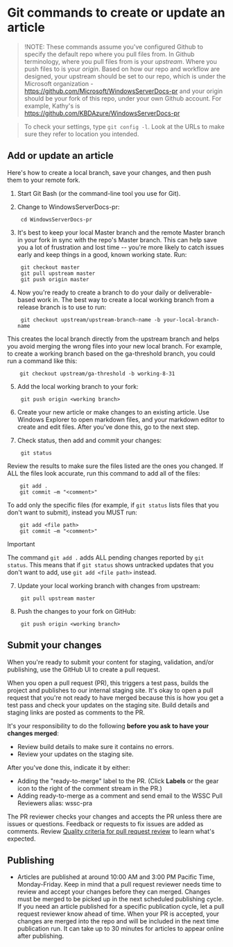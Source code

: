 <properties pageTitle="Git commands for creating a new article or updating an existing article" description="Steps to create and update an article in WindowsServerDocs-pr." metaKeywords="" services="" solutions="" documentationCenter="" authors="Kathy Davies" videoId="" scriptId="" manager="dongill" />

<tags ms.service="contributor-guide" ms.devlang="" ms.topic="article" ms.tgt_pltfrm="" ms.workload="" ms.date="08/24/16" ms.author="kathydav" />

# Git commands to create or update an article

>!NOTE: These commands assume you've configured Github to specify the default repo where you pull files from. In Github terminology, where you pull files from is your *upstream*. Where you push files to is your *origin*. Based on how our repo and workflow are designed, your upstream should be set to our repo, which is under the Microsoft organization - https://github.com/Microsoft/WindowsServerDocs-pr and your origin should be your fork of this repo, under your own Github account. For example, Kathy's is https://github.com/KBDAzure/WindowsServerDocs-pr 

>To check your settings, type ```git config -l```. Look at the URLs to make sure they refer to location you intended.

## Add or update an article

Here's how to create a local branch, save your changes, and then push them to your remote fork.

1. Start Git Bash (or the command-line tool you use for Git).

2. Change to WindowsServerDocs-pr:

        cd WindowsServerDocs-pr

3. It's best to keep your local Master branch and the remote Master branch in your fork in sync with the repo's Master branch. This can help save you a lot of frustration and lost time -- you're more likely to catch issues early and keep things in a good, known working state. Run:

        git checkout master
        git pull upstream master
        git push origin master

4. Now you're ready to create a branch to do your daily or deliverable-based work in. The best way to create a local working branch from a release branch is to use to run:

        git checkout upstream/upstream-branch-name -b your-local-branch-name

  This creates the local branch directly from the upstream branch and helps you avoid merging the wrong files into your new local branch. For example, to create a working branch based on the ga-threshold branch, you could run a command like this:
      
        git checkout upstream/ga-threshold -b working-8-31  

5. Add the local working branch to your fork:

        git push origin <working branch>

6. Create your new article or make changes to an existing article. Use Windows Explorer to open markdown files, and your markdown editor to create and edit files. After you've done this, go to the next step.

7. Check status, then add and commit your changes:

        git status

  Review the results to make sure the files listed are the ones you changed. If ALL the files look accurate, run this command to add all of the files:

        git add .
        git commit –m "<comment>"

  To add only the specific files (for example, if ```git status``` lists files that you don't want to submit), instead you MUST run:

        git add <file path>
        git commit –m "<comment>"

>[!IMPORTANT]
>The command ```git add .``` adds ALL pending changes reported by ```git status```. This means that if ```git status``` shows untracked updates that you don't want to add, use ```git add <file path>``` instead.  

7. Update your local working branch with changes from upstream:

        git pull upstream master

8. Push the changes to your fork on GitHub:

        git push origin <working branch>

## Submit your changes

When you're ready to submit your content for staging, validation, and/or publishing, use the GitHub UI to create a pull request. 

When you open a pull request (PR), this triggers a test pass, builds the project and publishes to our internal staging site. It's okay to open a pull request that you're not ready to have merged because this is how you get a test pass and check your updates on the staging site. Build details and staging links are posted as comments to the PR. 

It's your responsibility to do the following **before you ask to have your changes merged**:
  - Review build details to make sure it contains no errors. 
  - Review your updates on the staging site.

After you've done this, indicate it by either:
- Adding the "ready-to-merge" label to the PR. \(Click **Labels** or the gear icon to the right of the comment stream in the PR.)
- Adding ready-to-merge as a comment and send email to the WSSC Pull Reviewers alias: wssc-pra

The PR reviewer checks your changes and accepts the PR unless there are issues or questions. Feedback or requests to fix issues are added as comments. Review [Quality criteria for pull request review](contributor-guide-pr-criteria.md) to learn what's expected.

## Publishing

- Articles are published at around 10:00 AM and 3:00 PM Pacific Time, Monday-Friday. Keep in mind that a pull request reviewer needs time to review and accept your changes before they can merged. Changes must be merged to be picked up in the next scheduled publishing cycle. If you need an article published for a specific publication cycle, let a pull request reviewer know ahead of time. When your PR is accepted, your changes are merged into the repo and will be included in the next time publication run. It can take up to 30 minutes for articles to appear online after publishing. 